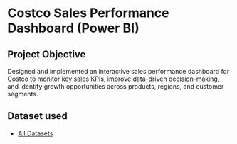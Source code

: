 # Costco Sales Performance Dashboard (Power BI)

##  Project Objective
Designed and implemented an interactive sales performance dashboard for Costco to monitor key sales KPIs, improve data-driven decision-making, and identify growth opportunities across products, regions, and customer segments.
## **Dataset used**
- <a href="https://github.com/ritikbh193/Data-Analytics-with-Excel/blob/main/Vrinda%20Store%20Data%20Analysis2.xlsx](https://github.com/Sifat-1/Costco_Sales_Data_Analysis_Power_BI_Dashboard/tree/main/Costco_datasets">All Datasets</a>
